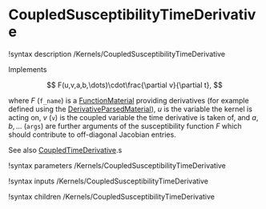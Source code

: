 # CoupledSusceptibilityTimeDerivative
!syntax description /Kernels/CoupledSusceptibilityTimeDerivative

Implements

$$
F(u,v,a,b,\dots)\cdot\frac{\partial v}{\partial t},
$$

where $F$ (`f_name`) is a [FunctionMaterial](/FunctionMaterials.md) providing derivatives
(for example defined using the [DerivativeParsedMaterial](/DerivativeParsedMaterial.md)),
$u$ is the variable the kernel is acting on, $v$ (`v`) is the coupled variable the time
derivative is taken of, and $a, b, \dots$ (`args`) are further arguments of the susceptibility
function $F$ which should contribute to off-diagonal Jacobian entries.

See also [CoupledTimeDerivative](/CoupledTimeDerivative.md).s

!syntax parameters /Kernels/CoupledSusceptibilityTimeDerivative

!syntax inputs /Kernels/CoupledSusceptibilityTimeDerivative

!syntax children /Kernels/CoupledSusceptibilityTimeDerivative
